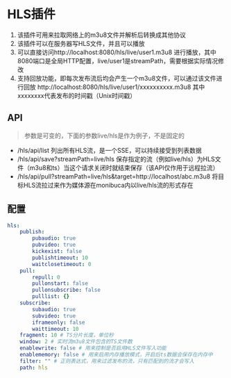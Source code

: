 # HLS插件

1. 该插件可用来拉取网络上的m3u8文件并解析后转换成其他协议
2. 该插件可以在服务器写HLS文件，并且可以播放
3. 可以直接访问http://localhost:8080/hls/live/user1.m3u8 进行播放，其中8080端口是全局HTTP配置，live/user1是streamPath，需要根据实际情况修改
4. 支持回放功能，即每次发布流后均会产生一个m3u8文件，可以通过该文件进行回放 http://localhost:8080/hls/live/user1/xxxxxxxxxx.m3u8 其中xxxxxxxx代表发布的时间戳（Unix时间戳）
## API
> 参数是可变的，下面的参数live/hls是作为例子，不是固定的
- /hls/api/list
列出所有HLS流，是一个SSE，可以持续接受到列表数据
- /hls/api/save?streamPath=live/hls
保存指定的流（例如live/hls）为HLS文件（m3u8和ts）当这个请求关闭时就结束保存（该API仅作用于远程拉流）
- /hls/api/pull?streamPath=live/hls&target=http://localhost/abc.m3u8
将目标HLS流拉过来作为媒体源在monibuca内以live/hls流的形式存在
## 配置

```yaml
hls:
    publish:
        pubaudio: true
        pubvideo: true
        kickexist: false
        publishtimeout: 10
        waitclosetimeout: 0
    pull:
        repull: 0
        pullonstart: false
        pullonsubscribe: false
        pulllist: {}
    subscribe:
        subaudio: true
        subvideo: true
        iframeonly: false
        waittimeout: 10
    fragment: 10 # TS分片长度，单位秒
    window: 2 # 实时流m3u8文件包含的TS文件数
    enablewrite: false # 用来控制是否启用HLS文件写入功能
    enablememory: false # 用来启用内存播放模式，开启后ts数据会保存在内存中
    filter: "" # 正则表达式，用来过滤发布的流，只有匹配到的流才会写入
    path: hls
```